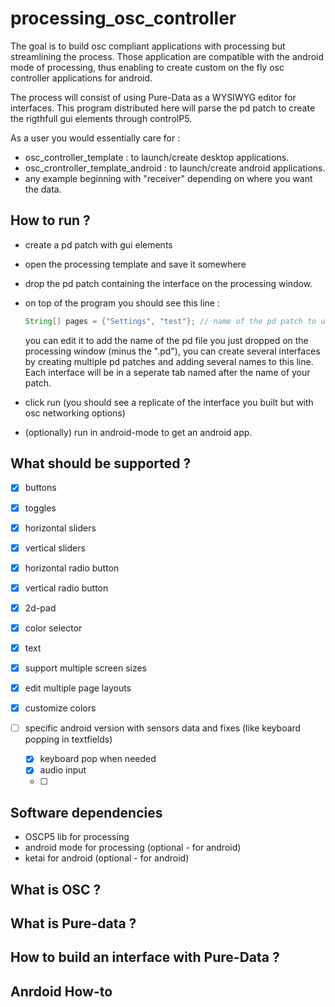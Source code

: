 # processing_osc_controller

The goal is to build osc compliant applications with processing but streamlining the process. Those application are compatible with the android mode of processing, thus enabling to create custom on the fly osc controller applications for android.

The process will consist of using Pure-Data as a WYSIWYG editor for interfaces. This program distributed here will parse the pd patch to create the rigthfull gui elements through controlP5.

As a user you would essentially care for :
- osc_controller_template : to launch/create desktop applications.
- osc_crontroller_template_android : to launch/create android applications.
- any example beginning with "receiver" depending on where you want the data.

## How to run ?
- create a pd patch with gui elements
- open the processing template and save it somewhere
- drop the pd patch containing the interface on the processing window.
- on top of the program you should see this line :
    ```java
    String[] pages = {"Settings", "test"}; // name of the pd patch to use as layout
    ```
    you can edit it to add the name of the pd file you just dropped on the processing window (minus the ".pd"), you can create several interfaces by creating multiple pd patches and adding several names to this line. Each interface will be in a seperate tab named after the name of your patch.
- click run (you should see a replicate of the interface you built but with osc networking options)

- (optionally) run in android-mode to get an android app.

## What should be supported ?

* [x] buttons
* [x] toggles
* [x] horizontal sliders
* [x] vertical sliders
* [x] horizontal radio button
* [x] vertical radio button
* [x] 2d-pad
* [x] color selector
* [x] text

* [x] support multiple screen sizes
* [x] edit multiple page layouts
* [x] customize colors
* [ ] specific android version with sensors data and fixes (like keyboard popping in textfields)
    * [x] keyboard pop when needed
    * [x] audio input
    * [ ] 


## Software dependencies

- OSCP5 lib for processing
- android mode for processing (optional - for android)
- ketai for android (optional - for android)


## What is OSC ?

## What is Pure-data ?

## How to build an interface with Pure-Data ?

## Anrdoid How-to